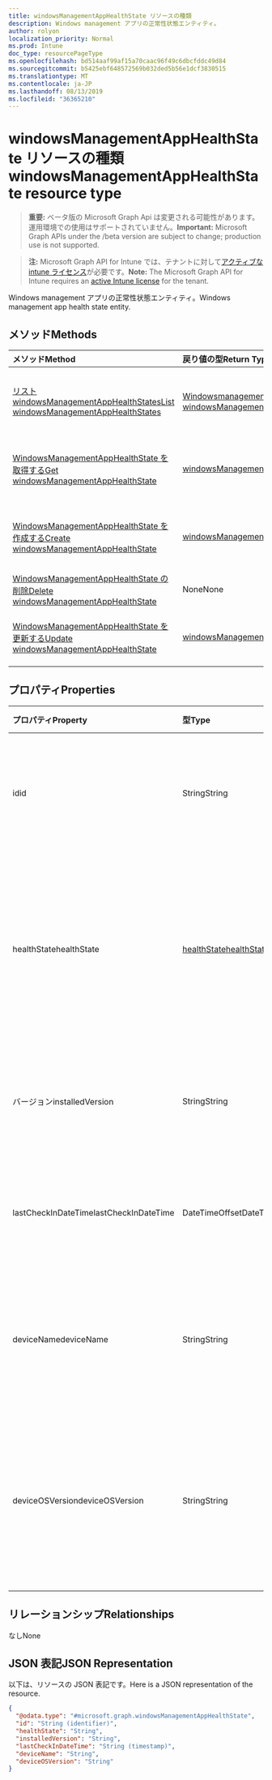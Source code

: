 ```yaml
---
title: windowsManagementAppHealthState リソースの種類
description: Windows management アプリの正常性状態エンティティ。
author: rolyon
localization_priority: Normal
ms.prod: Intune
doc_type: resourcePageType
ms.openlocfilehash: bd514aaf99af15a70caac96f49c6dbcfddc49d84
ms.sourcegitcommit: b5425ebf648572569b032ded5b56e1dcf3830515
ms.translationtype: MT
ms.contentlocale: ja-JP
ms.lasthandoff: 08/13/2019
ms.locfileid: "36365210"
---
```

# <a name="windowsmanagementapphealthstate-resource-type"></a><span data-ttu-id="f1100-103">windowsManagementAppHealthState リソースの種類</span><span class="sxs-lookup"><span data-stu-id="f1100-103">windowsManagementAppHealthState resource type</span></span>

> <span data-ttu-id="f1100-104">**重要:** ベータ版の Microsoft Graph Api は変更される可能性があります。運用環境での使用はサポートされていません。</span><span class="sxs-lookup"><span data-stu-id="f1100-104">**Important:** Microsoft Graph APIs under the /beta version are subject to change; production use is not supported.</span></span>

> <span data-ttu-id="f1100-105">**注:** Microsoft Graph API for Intune では、テナントに対して[アクティブな intune ライセンス](https://go.microsoft.com/fwlink/?linkid=839381)が必要です。</span><span class="sxs-lookup"><span data-stu-id="f1100-105">**Note:** The Microsoft Graph API for Intune requires an [active Intune license](https://go.microsoft.com/fwlink/?linkid=839381) for the tenant.</span></span>

<span data-ttu-id="f1100-106">Windows management アプリの正常性状態エンティティ。</span><span class="sxs-lookup"><span data-stu-id="f1100-106">Windows management app health state entity.</span></span>

## <a name="methods"></a><span data-ttu-id="f1100-107">メソッド</span><span class="sxs-lookup"><span data-stu-id="f1100-107">Methods</span></span>
|<span data-ttu-id="f1100-108">メソッド</span><span class="sxs-lookup"><span data-stu-id="f1100-108">Method</span></span>|<span data-ttu-id="f1100-109">戻り値の型</span><span class="sxs-lookup"><span data-stu-id="f1100-109">Return Type</span></span>|<span data-ttu-id="f1100-110">説明</span><span class="sxs-lookup"><span data-stu-id="f1100-110">Description</span></span>|
|:---|:---|:---|
|[<span data-ttu-id="f1100-111">リスト windowsManagementAppHealthStates</span><span class="sxs-lookup"><span data-stu-id="f1100-111">List windowsManagementAppHealthStates</span></span>](../api/intune-devices-windowsmanagementapphealthstate-list.md)|<span data-ttu-id="f1100-112">[Windowsmanagementapphealthstate](../resources/intune-devices-windowsmanagementapphealthstate.md)コレクション</span><span class="sxs-lookup"><span data-stu-id="f1100-112">[windowsManagementAppHealthState](../resources/intune-devices-windowsmanagementapphealthstate.md) collection</span></span>|<span data-ttu-id="f1100-113">[Windowsmanagementapphealthstate](../resources/intune-devices-windowsmanagementapphealthstate.md)オブジェクトのプロパティとリレーションシップをリストします。</span><span class="sxs-lookup"><span data-stu-id="f1100-113">List properties and relationships of the [windowsManagementAppHealthState](../resources/intune-devices-windowsmanagementapphealthstate.md) objects.</span></span>|
|[<span data-ttu-id="f1100-114">WindowsManagementAppHealthState を取得する</span><span class="sxs-lookup"><span data-stu-id="f1100-114">Get windowsManagementAppHealthState</span></span>](../api/intune-devices-windowsmanagementapphealthstate-get.md)|[<span data-ttu-id="f1100-115">windowsManagementAppHealthState</span><span class="sxs-lookup"><span data-stu-id="f1100-115">windowsManagementAppHealthState</span></span>](../resources/intune-devices-windowsmanagementapphealthstate.md)|<span data-ttu-id="f1100-116">[Windowsmanagementapphealthstate](../resources/intune-devices-windowsmanagementapphealthstate.md)オブジェクトのプロパティとリレーションシップを読み取ります。</span><span class="sxs-lookup"><span data-stu-id="f1100-116">Read properties and relationships of the [windowsManagementAppHealthState](../resources/intune-devices-windowsmanagementapphealthstate.md) object.</span></span>|
|[<span data-ttu-id="f1100-117">WindowsManagementAppHealthState を作成する</span><span class="sxs-lookup"><span data-stu-id="f1100-117">Create windowsManagementAppHealthState</span></span>](../api/intune-devices-windowsmanagementapphealthstate-create.md)|[<span data-ttu-id="f1100-118">windowsManagementAppHealthState</span><span class="sxs-lookup"><span data-stu-id="f1100-118">windowsManagementAppHealthState</span></span>](../resources/intune-devices-windowsmanagementapphealthstate.md)|<span data-ttu-id="f1100-119">新しい[Windowsmanagementapphealthstate](../resources/intune-devices-windowsmanagementapphealthstate.md)オブジェクトを作成します。</span><span class="sxs-lookup"><span data-stu-id="f1100-119">Create a new [windowsManagementAppHealthState](../resources/intune-devices-windowsmanagementapphealthstate.md) object.</span></span>|
|[<span data-ttu-id="f1100-120">WindowsManagementAppHealthState の削除</span><span class="sxs-lookup"><span data-stu-id="f1100-120">Delete windowsManagementAppHealthState</span></span>](../api/intune-devices-windowsmanagementapphealthstate-delete.md)|<span data-ttu-id="f1100-121">None</span><span class="sxs-lookup"><span data-stu-id="f1100-121">None</span></span>|<span data-ttu-id="f1100-122">[Windowsmanagementapphealthstate](../resources/intune-devices-windowsmanagementapphealthstate.md)を削除します。</span><span class="sxs-lookup"><span data-stu-id="f1100-122">Deletes a [windowsManagementAppHealthState](../resources/intune-devices-windowsmanagementapphealthstate.md).</span></span>|
|[<span data-ttu-id="f1100-123">WindowsManagementAppHealthState を更新する</span><span class="sxs-lookup"><span data-stu-id="f1100-123">Update windowsManagementAppHealthState</span></span>](../api/intune-devices-windowsmanagementapphealthstate-update.md)|[<span data-ttu-id="f1100-124">windowsManagementAppHealthState</span><span class="sxs-lookup"><span data-stu-id="f1100-124">windowsManagementAppHealthState</span></span>](../resources/intune-devices-windowsmanagementapphealthstate.md)|<span data-ttu-id="f1100-125">[Windowsmanagementapphealthstate](../resources/intune-devices-windowsmanagementapphealthstate.md)オブジェクトのプロパティを更新します。</span><span class="sxs-lookup"><span data-stu-id="f1100-125">Update the properties of a [windowsManagementAppHealthState](../resources/intune-devices-windowsmanagementapphealthstate.md) object.</span></span>|

## <a name="properties"></a><span data-ttu-id="f1100-126">プロパティ</span><span class="sxs-lookup"><span data-stu-id="f1100-126">Properties</span></span>
|<span data-ttu-id="f1100-127">プロパティ</span><span class="sxs-lookup"><span data-stu-id="f1100-127">Property</span></span>|<span data-ttu-id="f1100-128">型</span><span class="sxs-lookup"><span data-stu-id="f1100-128">Type</span></span>|<span data-ttu-id="f1100-129">説明</span><span class="sxs-lookup"><span data-stu-id="f1100-129">Description</span></span>|
|:---|:---|:---|
|<span data-ttu-id="f1100-130">id</span><span class="sxs-lookup"><span data-stu-id="f1100-130">id</span></span>|<span data-ttu-id="f1100-131">String</span><span class="sxs-lookup"><span data-stu-id="f1100-131">String</span></span>|<span data-ttu-id="f1100-132">Windows management アプリの正常性状態の一意識別子</span><span class="sxs-lookup"><span data-stu-id="f1100-132">Unique Identifier for the Windows management app health state</span></span>|
|<span data-ttu-id="f1100-133">healthState</span><span class="sxs-lookup"><span data-stu-id="f1100-133">healthState</span></span>|[<span data-ttu-id="f1100-134">healthState</span><span class="sxs-lookup"><span data-stu-id="f1100-134">healthState</span></span>](../resources/intune-devices-healthstate.md)|<span data-ttu-id="f1100-135">Windows management アプリの正常性状態。</span><span class="sxs-lookup"><span data-stu-id="f1100-135">Windows management app health state.</span></span> <span data-ttu-id="f1100-136">可能な値は、`unknown`、`healthy`、`unhealthy` です。</span><span class="sxs-lookup"><span data-stu-id="f1100-136">Possible values are: `unknown`, `healthy`, `unhealthy`.</span></span>|
|<span data-ttu-id="f1100-137">バージョン</span><span class="sxs-lookup"><span data-stu-id="f1100-137">installedVersion</span></span>|<span data-ttu-id="f1100-138">String</span><span class="sxs-lookup"><span data-stu-id="f1100-138">String</span></span>|<span data-ttu-id="f1100-139">Windows management アプリがインストールされているバージョン。</span><span class="sxs-lookup"><span data-stu-id="f1100-139">Windows management app installed version.</span></span>|
|<span data-ttu-id="f1100-140">lastCheckInDateTime</span><span class="sxs-lookup"><span data-stu-id="f1100-140">lastCheckInDateTime</span></span>|<span data-ttu-id="f1100-141">DateTimeOffset</span><span class="sxs-lookup"><span data-stu-id="f1100-141">DateTimeOffset</span></span>|<span data-ttu-id="f1100-142">Windows management アプリの最終チェックイン時刻。</span><span class="sxs-lookup"><span data-stu-id="f1100-142">Windows management app last check-in time.</span></span>|
|<span data-ttu-id="f1100-143">deviceName</span><span class="sxs-lookup"><span data-stu-id="f1100-143">deviceName</span></span>|<span data-ttu-id="f1100-144">String</span><span class="sxs-lookup"><span data-stu-id="f1100-144">String</span></span>|<span data-ttu-id="f1100-145">Windows management アプリがインストールされているデバイスの名前。</span><span class="sxs-lookup"><span data-stu-id="f1100-145">Name of the device on which Windows management app is installed.</span></span>|
|<span data-ttu-id="f1100-146">deviceOSVersion</span><span class="sxs-lookup"><span data-stu-id="f1100-146">deviceOSVersion</span></span>|<span data-ttu-id="f1100-147">String</span><span class="sxs-lookup"><span data-stu-id="f1100-147">String</span></span>|<span data-ttu-id="f1100-148">Windows 管理アプリがインストールされているデバイスの windows 10 OS バージョン。</span><span class="sxs-lookup"><span data-stu-id="f1100-148">Windows 10 OS version of the device on which Windows management app is installed.</span></span>|

## <a name="relationships"></a><span data-ttu-id="f1100-149">リレーションシップ</span><span class="sxs-lookup"><span data-stu-id="f1100-149">Relationships</span></span>
<span data-ttu-id="f1100-150">なし</span><span class="sxs-lookup"><span data-stu-id="f1100-150">None</span></span>

## <a name="json-representation"></a><span data-ttu-id="f1100-151">JSON 表記</span><span class="sxs-lookup"><span data-stu-id="f1100-151">JSON Representation</span></span>
<span data-ttu-id="f1100-152">以下は、リソースの JSON 表記です。</span><span class="sxs-lookup"><span data-stu-id="f1100-152">Here is a JSON representation of the resource.</span></span>
<!-- {
  "blockType": "resource",
  "keyProperty": "id",
  "@odata.type": "microsoft.graph.windowsManagementAppHealthState"
}
-->
``` json
{
  "@odata.type": "#microsoft.graph.windowsManagementAppHealthState",
  "id": "String (identifier)",
  "healthState": "String",
  "installedVersion": "String",
  "lastCheckInDateTime": "String (timestamp)",
  "deviceName": "String",
  "deviceOSVersion": "String"
}
```



